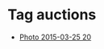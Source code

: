 <!--
title: Tag auctions
date: 2020-06-28T14:56:50.400Z
tags:
-->
# Tag auctions

 * [Photo 2015-03-25 20](114607145132.md)